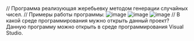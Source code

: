  // Программа реализующая жеребьевку методом генерации случайных чисел.
 // Примеры работы программы:
 ![image](https://user-images.githubusercontent.com/90563473/146688505-76798645-ab01-4e58-bcd8-2e15f78845d1.png)
![image](https://user-images.githubusercontent.com/90563473/146688525-2697edcc-5c71-450e-9ebd-1e2ce5907ba7.png)
![image](https://user-images.githubusercontent.com/90563473/146688547-89072135-cc61-41c3-ae85-855904b98c55.png)
 // В какой среде программирования мужно открыть данный проект?
Данную программу можно открыть в среде программирования Visual Studio.
